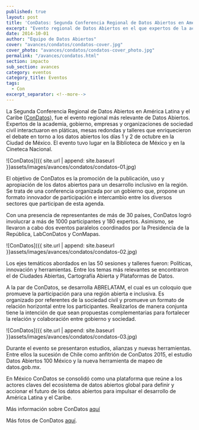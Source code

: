 ```yaml
---
published: true
layout: post
title: 'ConDatos: Segunda Conferencia Regional de Datos Abiertos en América Latina y el Caribe'
excerpt: "Evento regional de Datos Abiertos en el que expertos de la academia, gobierno, empresas y organizaciones de sociedad civil interactuaron en pláticas, mesas redondas y talleres."
date: 2014-10-01
author: "Equipo de Datos Abiertos"
cover: "avances/condatos/condatos-cover.jpg"
cover_photo: "avances/condatos/condatos-cover_photo.jpg"
permalink: "/avances/condatos.html"
section: impacto
sub_section: avances
category: eventos
category_title: Eventos
tags:
  - Con
excerpt_separator: <!--more-->
---
```


La Segunda Conferencia Regional de Datos Abiertos en América Latina y el Caribe ([ConDatos](http://condatos.org/ "Title")), fue el evento regional más relevante de Datos Abiertos. Expertos de la academia, gobierno, empresas y organizaciones de sociedad civil interactuaron en pláticas, mesas redondas y talleres que enriquecieron el debate en torno a los datos abiertos los días 1 y 2 de octubre en la Ciudad de México. El evento tuvo lugar en la Biblioteca de México y en la Cineteca Nacional.

<!--more-->

![ConDatos]({{ site.url | append: site.baseurl }}assets/images/avances/condatos/condatos-01.jpg)

El objetivo de ConDatos es la promoción de la publicación, uso y apropiación de los datos abiertos para un desarrollo inclusivo en la región. Se trata de una conferencia organizada por un gobierno que, propone un formato innovador de participación e intercambio entre los diversos sectores que participan de esta agenda.

Con una presencia de representantes de más de 30 países, ConDatos logró involucrar a más de 1000 participantes y 180 expertos. Asimismo, se llevaron a cabo dos eventos paralelos coordinados por la Presidencia de la República, LabConDatos y ConMapas.

![ConDatos]({{ site.url | append: site.baseurl }}assets/images/avances/condatos/condatos-02.jpg)

Los ejes temáticos abordados en las 50 sesiones y talleres fueron: Políticas, innovación y herramientas. Entre los temas más relevantes se encontraron el de Ciudades Abiertas, Cartografía Abierta y Plataformas de Datos.

A la par de ConDatos, se desarrolla ABRELATAM, el cual es un coloquio que promueve la participación para una región abierta e inclusiva. Es organizado por referentes de la sociedad civil y promueve un formato de relación horizontal entre los participantes. Realizarlos de manera conjunta tiene la intención de que sean propuestas complementarias para fortalecer la relación y colaboración entre gobierno y sociedad.

![ConDatos]({{ site.url | append: site.baseurl }}assets/images/avances/condatos/condatos-03.jpg)

Durante el evento se presentaron estudios, alianzas y nuevas herramientas. Entre ellos la sucesión de Chile como anfitrión de ConDatos 2015, el estudio Datos Abiertos 100 México y la nueva herramienta de mapeo de datos.gob.mx.

En México ConDatos se consolidó como una plataforma que reúne a los actores claves del ecosistema de datos abiertos global para definir y accionar el futuro de los datos abiertos para impulsar el desarrollo de América Latina y el Caribe.

Más información sobre ConDatos [aquí](http://condatos.org "Title")

Más fotos de ConDatos [aquí](https://www.flickr.com/photos/127597012@N03/ "Title").
